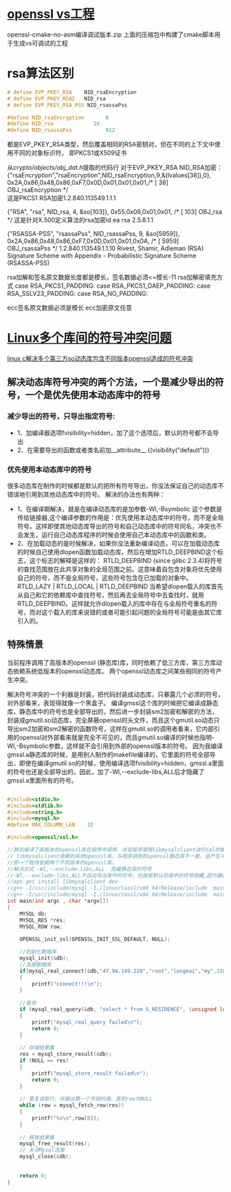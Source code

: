 # [openssl vs工程](https://github.com/janbar/openssl-cmake)
openssl-cmake-no-asm编译调试版本.zip 
上面的压缩包中构建了cmake脚本用于生成vs可调试的工程


# rsa算法区别
```cpp
# define EVP_PKEY_RSA    NID_rsaEncryption
# define EVP_PKEY_RSA2   NID_rsa
# define EVP_PKEY_RSA_PSS NID_rsassaPss

#define NID_rsaEncryption       6
#define NID_rsa             19
#define NID_rsassaPss           912
```
都是EVP_PKEY_RSA类型，然后覆盖相同的RSA密钥对，但在不同的上下文中使用不同的对象标识符，
即PKCS1或X509证书

从*crypto/objects/obj_dat.h*提取的代码行
对于EVP_PKEY_RSA NID_RSA加密：
{"rsaEncryption","rsaEncryption",NID_rsaEncryption,9,&(lvalues[38]),0},
0x2A,0x86,0x48,0x86,0xF7,0x0D,0x01,0x01,0x01,/* [ 38] OBJ_rsaEncryption */    
这是PKCS1 RSA加密1.2.840.113549.1.1.1


{"RSA", "rsa", NID_rsa, 4, &so[103]},
0x55,0x08,0x01,0x01,                           /* [  103] OBJ_rsa */
这是针对X.500定义算法的rsa加密id ea rsa 2.5.8.1.1


{"RSASSA-PSS", "rsassaPss", NID_rsassaPss, 9, &so[5959]},
0x2A,0x86,0x48,0x86,0xF7,0x0D,0x01,0x01,0x0A,  /* [ 5959] OBJ_rsassaPss */
1.2.840.113549.1.1.10
Rivest, Shamir, Adleman (RSA) Signature Scheme with Appendix - Probabilistic Signature Scheme (RSASSA-PSS)


rsa加解和签名原文数据长度都是模长，签名数据必须<=模长-11
rsa加解密填充方式
case RSA_PKCS1_PADDING:
case RSA_PKCS1_OAEP_PADDING:
case RSA_SSLV23_PADDING:
case RSA_NO_PADDING:


ecc签名原文数据必须是模长
ecc加密原文任意




# [Linux多个库间的符号冲突问题](https://huaweicloud.csdn.net/63566afdd3efff3090b5eceb.html)
[linux c解决多个第三方so动态库包含不同版本openssl造成的符号冲突](https://blog.csdn.net/found/article/details/105263450)

## 解决动态库符号冲突的两个方法，一个是减少导出的符号，一个是优先使用本动态库中的符号

### 减少导出的符号，只导出指定符号:
- 1、加编译器选项fvisibility=hidden，加了这个选项后，默认的符号都不会导出
- 2、在需要导出的函数或者类名前加__attribute__ ((visibility("default")))

### 优先使用本动态库中的符号
很多动态库在制作的时候都是默认的把所有符号导出，你没法保证自己的动态库不错误地引用到其他动态库中的符号。
解决的办法也有两种：
- 1、在编译期解决，就是在编译动态库的是加参数-Wl,-Bsymbolic 这个参数是传给链接器,这个编译参数的作用是：优先使用本动态库中的符号，而不是全局符号。这样即使其他动态库导出的符号和自己动态库中的符号同名，冲突也不会发生，运行自己动态库程序的时候会使用自己本动态库中的函数和类。
- 2、在加载动态的是时候解决，如果你没法重新编译动态，可以在加载动态库的时候自己使用dlopen函数加载动态库，然后在增加RTLD_DEEPBIND这个标志，这个标志的解释是这样的：
RTLD_DEEPBIND (since glibc 2.3.4)将符号的查找范围放在此共享对象的全局范围之前。这意味着自包含对象将优先使用自己的符号，而不是全局符号，这些符号包含在已加载的对象中。
RTLD_LAZY | RTLD_LOCAL | RTLD_DEEPBIND
当希望dlopen载入的库首先从自己和它的依赖库中查找符号，然后再去全局符号中去查找时，就用RTLD_DEEPBIND。这样就允许dlopen载入的库中存在与全局符号重名的符号，而对这个载入的库来说错的或者可能引起问题的全局符号可能是由其它库引入的。


## 特殊情景
当前程序调用了高版本的openssl (静态库)库，同时依赖了低三方库，第三方库动态依赖系统低版本的openssl动态库。
两个openssl动态库之间某些相同的符号产生冲突。

解决符号冲突的一个利器是封装，把代码封装成动态库，只暴露几个必须的符号，对外部看来，表现得就像一个黑盒子。
编译gmssl这个库的时候把它编译成静态库，静态库中的符号也是全部导出的，然后进一步封装sm2加密和解密的方法，封装成gmutil.so动态库，完全屏蔽openssl的头文件，而且这个gmutil.so动态只导出sm2加密和sm2解密的函数符号，这样在gmutil.so的调用者看来，它内部引用的openssl对外部看来就是完全不可见的，而且gmutil.so编译的时候也指明-Wl,-Bsymbolic参数，这样就不会引用到外部的openssl版本的符号。
因为我编译gmssl.a静态库的时候，是用别人制作的makefile编译的，它里面的符号全部导出，即使在编译gmutil.so的时候，使用编译选项fvisibility=hidden，gmssl.a里面的符号也还是全部导出的。因此，加了-Wl,--exclude-libs,ALL后才隐藏了gmssl.a里面所有的符号。


```cpp

#include<stdio.h>
#include<stdlib.h>
#include<string.h>
#include<mysql.h>
#define MAX_COLUMN_LEN    32

#include<openssl/ssl.h>

//静态编译了高板本的openssl库在程序中调用，并且程序使用libmysqlclient进行sql的编程。
// libmysqlclient依赖的系统openssl库，与程序调用的openssl静态库不一致，会产生冲突。
//即一个程序依赖两个不同版本的openssl库。
//解决方式 -Wl,--exclude-libs,ALL  隐藏静态库的符号
//-Wl,--exclude-libs,ALL不自动导出库中的符号，也就是默认将库中的符号隐藏,因为静态依赖高版本的tassl,libmysqlclient本身依赖低版本的openssl,如果不隐藏tassl静态库中的符号，那么就会产生冲突
//apt-get install libmysqlclient-dev
//g++ -I/usr/include/mysql -I./linux/tassl/x86_64/Release/include  main.cpp -o test -L/usr/lib/mysql -lmysqlclient linux/tassl/x86_64/Release/lib/libssl.a linux/tassl/x86_64/Release/lib/libcrypto.a  -ldl -pthread  如此编译会产生冲突
//g++ -I/usr/include/mysql -I./linux/tassl/x86_64/Release/include  main.cpp -o test -L/usr/lib/mysql -lmysqlclient linux/tassl/x86_64/Release/lib/libssl.a linux/tassl/x86_64/Release/lib/libcrypto.a  -ldl -pthread -Wl,--exclude-libs,ALL
int main(int argc , char *argv[])
{
    MYSQL db;
	MYSQL_RES *res;  
    MYSQL_ROW row;  
	
    OPENSSL_init_ssl(OPENSSL_INIT_SSL_DEFAULT, NULL);

	//初始化数据库
    mysql_init(&db);
	//连接数据库
    if(mysql_real_connect(&db,"47.94.149.220","root","longmai","my",3306,NULL,0))
    {
		printf("connect!!!\n");
	}
	
	//查询
	if (mysql_real_query(&db, "select * from S_RESIDENCE", (unsigned long)strlen("select * from S_RESIDENCE")))  
    {  
        printf("mysql_real_query failed\n");
        return 0;  
    }
	
	// 存储结果集  
    res = mysql_store_result(&db);  
    if (NULL == res)  
    {  
        printf("mysql_store_result failed\n");  
        return 0;  
    }  
	
	// 重复读取行，并输出第一个字段的值，直到row为NULL  
    while (row = mysql_fetch_row(res))  
    {  
        printf("%s\n",row[0]);  
    }  
	
	// 释放结果集  
    mysql_free_result(res);  
    // 关闭Mysql连接  
    mysql_close(&db);  
	
	
	return 0;
}

```